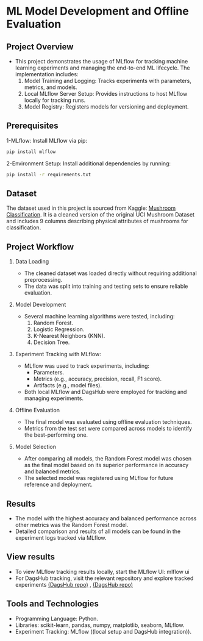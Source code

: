 # ML Model Development and Offline Evaluation


## Project Overview
- This project demonstrates the usage of MLflow for tracking machine learning experiments and managing the end-to-end ML lifecycle. The implementation includes:
   1. Model Training and Logging: Tracks experiments with parameters, metrics, and models.
   2. Local MLflow Server Setup: Provides instructions to host MLflow locally for tracking runs.
   3. Model Registry: Registers models for versioning and deployment.

## Prerequisites
1-MLflow: Install MLflow via pip:
```bash
pip install mlflow
```
2-Environment Setup: Install additional dependencies by running:
```bash
pip install -r requirements.txt
```


## Dataset
The dataset used in this project is sourced from Kaggle: [Mushroom Classification](https://www.kaggle.com/datasets/prishasawhney/mushroom-dataset). It is a cleaned version of the original UCI Mushroom Dataset and includes 9 columns describing physical attributes of mushrooms for classification.

## Project Workflow

1. Data Loading
   - The cleaned dataset was loaded directly without requiring additional preprocessing.
   - The data was split into training and testing sets to ensure reliable evaluation.

2. Model Development
   - Several machine learning algorithms were tested, including:
      1. Random Forest.
      2. Logistic Regression.
      3. K-Nearest Neighbors (KNN).
      4. Decision Tree.

3. Experiment Tracking with MLflow:
   - MLflow was used to track experiments, including:
     - Parameters.
     - Metrics (e.g., accuracy, precision, recall, F1 score).
     - Artifacts (e.g., model files).
   - Both local MLflow and DagsHub were employed for tracking and managing experiments.

5. Offline Evaluation
   - The final model was evaluated using offline evaluation techniques.
   - Metrics from the test set were compared across models to identify the best-performing one.

6. Model Selection
   - After comparing all models, the Random Forest model was chosen as the final model based on its superior performance in accuracy and balanced metrics.
   - The selected model was registered using MLflow for future reference and deployment.

## Results
   - The model with the highest accuracy and balanced performance across other metrics was the Random Forest model.
   - Detailed comparison and results of all models can be found in the experiment logs tracked via MLflow.

## View results
   - To view MLflow tracking results locally, start the MLflow UI: mlflow ui
   - For DagsHub tracking, visit the relevant repository and explore tracked experiments [(DagsHub repo)](https://dagshub.com/AhmadMaraqa20/Mlflow_Dagshub) , [(DagsHub repo)](https://dagshub.com/AhmadMaraqa20/Mlflow_Dagshub)



## Tools and Technologies
   - Programming Language: Python.
   - Libraries: scikit-learn, pandas, numpy, matplotlib, seaborn, MLflow.
   - Experiment Tracking: MLflow ((local setup and DagsHub integration)).

